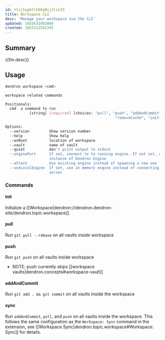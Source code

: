 ```yaml
---
id: nlzj5ygmtlk68q0vj2lin23
title: Workspace CLI
desc: 'Manage your workspace via the CLI'
updated: 1655631982068
created: 1655311542393
---
```


## Summary

{{fm.desc}}

## Usage

```sh
dendron workspace <cmd>

workspace related commands

Positionals:
  cmd  a command to run
           [string] [required] [choices: "pull", "push", "addAndCommit", "sync",
                                                  "removeCache", "init", "info"]

Options:
  --version         Show version number                                [boolean]
  --help            Show help                                          [boolean]
  --wsRoot          location of workspace
  --vault           name of vault
  --quiet           don't print output to stdout
  --enginePort      If set, connect to to running engine. If not set, create new
                    instance of Dendron Engine
  --attach          Use existing engine instead of spawning a new one
  --useLocalEngine  If set, use in memory engine instead of connecting to a
                    server                                             [boolean]
```

### Commands

#### init

Initialize a [[Workspace|dendron://dendron.dendron-site/dendron.topic.workspace]].

#### pull

Run `git pull --rebase` on all vaults inside workspace

#### push

Run `git push` on all vaults inside workspace

- NOTE: push currently skips [[workspace vaults|dendron.concepts#workspace-vault]]

#### addAndCommit

Run `git add . && git commit` on all vaults inside the workspace

#### sync

Run `addAndCommit`, `pull`, and `push` on all vaults inside the workspace. This follows the same configuration as the `Workspace: Sync` command in the extension, see [[Workspace Sync|dendron.topic.workspace#Workspace: Sync]] for details.

<!-- #### removeCache -->

<!-- #### info  -->

<!-- ### Options -->

<!-- ## Examples -->


